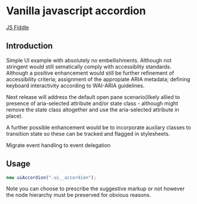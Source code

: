 # Vanilla javascript accordion

[JS Fiddle](https://jsfiddle.net/jonathanbrincat/c1h6487k/171/)

## Introduction
Simple UI example with absolutely no embellishments. Although not stringent would still sematically comply with accessiblity standards. Although a positive enhancement would still be further refinement of accessibility criteria; assignment of the appropiate ARIA metadata; defining keyboard interactivity according to WAI-ARIA guidelines.

Next release will address the default open pane scenario(likely allied to presence of aria-selected attribute and/or state class - although might remove the state class altogether and use the aria-selected attribute in place).

A further possible enhancement would be to incorporate auxilary classes to transition state so these can be tracked and flagged in stylesheets.

Migrate event handling to event delegation

## Usage

```javascript
new uiAccordion(".ui__accordion");
```

Note you can choose to prescribe the suggestive markup or not however the node hierarchy must be preserved for obvious reasons.
